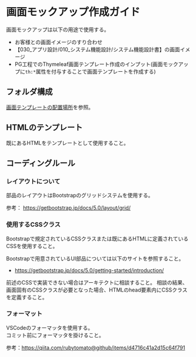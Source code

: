 # 画面モックアップ作成ガイド

画面モックアップは以下の用途で使用する。

- お客様との画面イメージのすり合わせ
- 【030_アプリ設計/010_システム機能設計/システム機能設計書】の画面イメージ
- PG工程でのThymeleaf画面テンプレート作成のインプット(画面モックアップに`th:*`属性を付与することで画面テンプレートを作成する)

## フォルダ構成

[画面テンプレートの配置場所](../PGUT工程/pg/web/view-template.md#画面テンプレートの配置場所)を参照。

## HTMLのテンプレート

既にあるHTMLをテンプレートとして使用すること。

## コーディングルール

### レイアウトについて

部品のレイアウトはBootstrapのグリッドシステムを使用する。

参考： https://getbootstrap.jp/docs/5.0/layout/grid/

### 使用するCSSクラス

Bootstrapで規定されているCSSクラスまたは既にあるHTMLに定義されているCSSを使用すること。

Bootstrapで用意されているUI部品については以下のサイトを参照すること。

- https://getbootstrap.jp/docs/5.0/getting-started/introduction/

前述のCSSで実装できない場合はアーキテクトに相談すること。 
相談の結果、画面固有のCSSクラスが必要となった場合、HTMLのhead要素内にCSSクラスを定義すること。

### フォーマット

VSCodeのフォーマッタを使用する。  
コミット前にフォーマッタを掛けること。

参考：https://qiita.com/rubytomato@github/items/d4716c41a2d15c64f791
